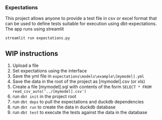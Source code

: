 ### Expectations

This project allows anyone to provide a test file in csv or excel format that can be used to define tests suitable for execution using dbt-expectations.
The app runs using streamlit 

`streamlit run expectations.py`

## WIP instructions 
1. Upload a file
2. Set expectations using the interface
3. Save the yml file in `expectations\models\example\[mymodel].yml`
4. Save the data in the root of the project as [mymodel].csv (or xls)
5. Create a file [mymodel].sql with contents of the form
   `SELECT *
    FROM read_csv_auto('../[mymodel].csv')
   `
6. run `dbt init` in the project root
7. run `dbt deps` to pull the expectations and duckdb dependencies 
8. run `dbt run` to create the data in duckdb database
9. run `dbt test` to execute the tests against the data in the database
